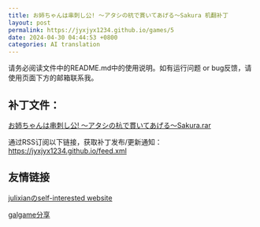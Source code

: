 ```yaml
---
title: お姉ちゃんは串刺し公! ～アタシの杭で貫いてあげる～Sakura 机翻补丁
layout: post
permalink: https://jyxjyx1234.github.io/games/5
date: 2024-04-30 04:44:53 +0800
categories: AI translation
---
```



请务必阅读文件中的README.md中的使用说明。如有运行问题 or bug反馈，请使用页面下方的邮箱联系我。

## 补丁文件：

[お姉ちゃんは串刺し公! ～アタシの杭で貫いてあげる～Sakura.rar](../resources/%E3%81%8A%E5%A7%89%E3%81%A1%E3%82%83%E3%82%93%E3%81%AF%E4%B8%B2%E5%88%BA%E3%81%97%E5%85%AC%21%20%EF%BD%9E%E3%82%A2%E3%82%BF%E3%82%B7%E3%81%AE%E6%9D%AD%E3%81%A7%E8%B2%AB%E3%81%84%E3%81%A6%E3%81%82%E3%81%92%E3%82%8B%EF%BD%9ESakura.rar)

 

通过RSS订阅以下链接，获取补丁发布/更新通知：https://jyxjyx1234.github.io/feed.xml

## 友情链接

[julixianのself-interested website](https://julixian-siw.worldsystem.top/) 

[galgame分享](https://t.me/galgpt)